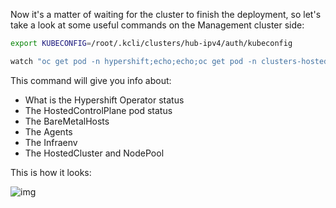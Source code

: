 Now it's a matter of waiting for the cluster to finish the deployment, so let's take a look at some useful commands on the Management cluster side:

```bash
export KUBECONFIG=/root/.kcli/clusters/hub-ipv4/auth/kubeconfig

watch "oc get pod -n hypershift;echo;echo;oc get pod -n clusters-hosted-ipv4;echo;echo;oc get bmh -A;echo;echo;oc get agent -A;echo;echo;oc get infraenv -A;echo;echo;oc get hostedcluster -A;echo;echo;oc get nodepool -A;echo;echo;"
```

This command will give you info about:

- What is the Hypershift Operator status
- The HostedControlPlane pod status
- The BareMetalHosts
- The Agents
- The Infraenv
- The HostedCluster and NodePool

This is how it looks:

![img](/images/watch-cp.png)